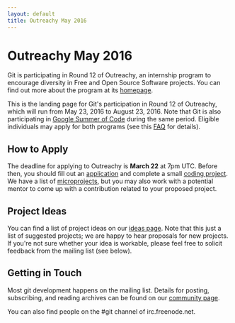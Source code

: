 ```yaml
---
layout: default
title: Outreachy May 2016
---
```


# Outreachy May 2016

Git is participating in Round 12 of Outreachy, an internship program to
encourage diversity in Free and Open Source Software projects. You can
find out more about the program at its [homepage](https://www.gnome.org/outreachy/).

This is the landing page for Git's participation in Round 12 of
Outreachy, which will run from May 23, 2016 to August 23, 2016.  Note
that Git is also participating in [Google Summer of Code](https://summerofcode.withgoogle.com/organizations/6343374437089280/) during the same
period. Eligible individuals may apply for both programs (see this
[FAQ](https://wiki.gnome.org/action/show/Outreachy?action=show&redirect=OutreachProgramForWomen#Is_Google_Summer_of_Code_right_for_you.3F)
for details).

## How to Apply

The deadline for applying to Outreachy is **March 22** at 7pm UTC.
Before then, you should fill out an
[application](https://wiki.gnome.org/OutreachProgramForWomen#Send_in_an_Application)
and complete a small [coding
project](https://wiki.gnome.org/action/show/Outreachy?action=show&redirect=OutreachProgramForWomen#Make_a_Small_Contribution).
We have a list of
[microprojects](../SoC-2016-Microprojects), but
you may also work with a potential mentor to come up with a contribution
related to your proposed project.

## Project Ideas

You can find a list of project ideas on our [ideas
page](../SoC-2016-Ideas). Note that this just a list of suggested
projects; we are happy to hear proposals for new projects. If you're not
sure whether your idea is workable, please feel free to solicit feedback
from the mailing list (see below).

## Getting in Touch

Most git development happens on the mailing list. Details for posting,
subscribing, and reading archives can be found on our [community
page](http://git-scm.com/community).

You can also find people on the #git channel of irc.freenode.net.
